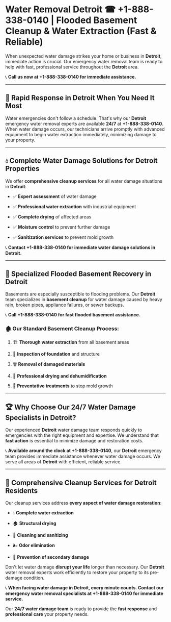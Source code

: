 # Water Removal Detroit ☎ +1-888-338-0140 | Flooded Basement Cleanup & Water Extraction (Fast & Reliable)

When unexpected water damage strikes your home or business in **Detroit**, immediate action is crucial. Our emergency water removal team is ready to help with fast, professional service throughout the **Detroit** area. 

📞 **Call us now at +1-888-338-0140 for immediate assistance.**
---
## 🚀 Rapid Response in Detroit When You Need It Most
Water emergencies don't follow a schedule. That's why our **Detroit** emergency water removal experts are available **24/7** at **+1-888-338-0140**. When water damage occurs, our technicians arrive promptly with advanced equipment to begin water extraction immediately, minimizing damage to your property.
---
## 💧 Complete Water Damage Solutions for Detroit Properties
We offer **comprehensive cleanup services** for all water damage situations in **Detroit**:
- ✅ **Expert assessment** of water damage  
- ✅ **Professional water extraction** with industrial equipment  
- ✅ **Complete drying** of affected areas  
- ✅ **Moisture control** to prevent further damage  
- ✅ **Sanitization services** to prevent mold growth  
📞 **Contact +1-888-338-0140 for immediate water damage solutions in Detroit.**
---
## 🌊 Specialized Flooded Basement Recovery in Detroit
Basements are especially susceptible to flooding problems. Our **Detroit** team specializes in **basement cleanup** for water damage caused by heavy rain, broken pipes, appliance failures, or sewer backups. 
📞 **Call +1-888-338-0140 for fast flooded basement assistance.**
### 🏚️ Our Standard Basement Cleanup Process:
1. 🏗️ **Thorough water extraction** from all basement areas  
2. 🔎 **Inspection of foundation** and structure  
3. 🗑️ **Removal of damaged materials**  
4. 💨 **Professional drying and dehumidification**  
5. 🚫 **Preventative treatments** to stop mold growth  
---
## 🏆 Why Choose Our 24/7 Water Damage Specialists in Detroit?
Our experienced **Detroit** water damage team responds quickly to emergencies with the right equipment and expertise. We understand that **fast action** is essential to minimize damage and restoration costs.
📞 **Available around the clock at +1-888-338-0140**, our **Detroit** emergency team provides immediate assistance whenever water damage occurs. We serve all areas of **Detroit** with efficient, reliable service.
---
## 🧹 Comprehensive Cleanup Services for Detroit Residents
Our cleanup services address **every aspect of water damage restoration**:
- 💧 **Complete water extraction**  
- 🏠 **Structural drying**  
- 🧼 **Cleaning and sanitizing**  
- 🌬️ **Odor elimination**  
- 🚫 **Prevention of secondary damage**  
Don't let water damage **disrupt your life** longer than necessary. Our **Detroit** water removal experts work efficiently to restore your property to its pre-damage condition.
📞 **When facing water damage in Detroit, every minute counts. Contact our emergency water removal specialists at +1-888-338-0140 for immediate service.**
Our **24/7 water damage team** is ready to provide the **fast response** and **professional care** your property needs.
